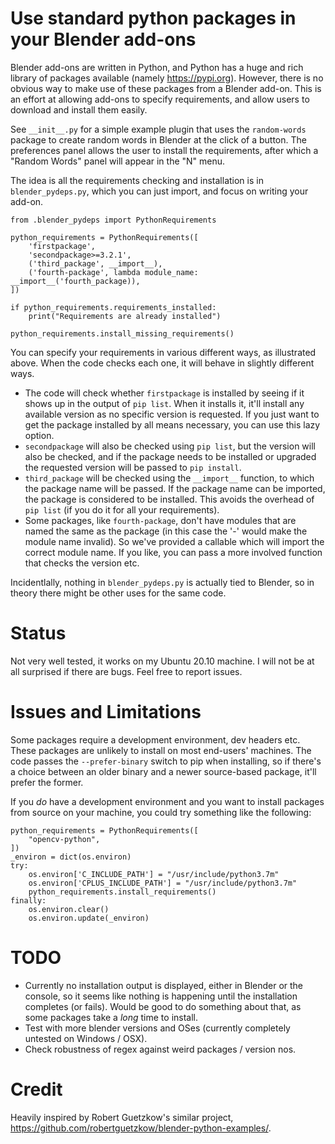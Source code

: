 Use standard python packages in your Blender add-ons
====================================================

Blender add-ons are written in Python, and Python has a huge and rich library of packages available (namely https://pypi.org). However, there is no obvious way to make use of these packages from a Blender add-on. This is an effort at allowing add-ons to specify requirements, and allow users to download and install them easily.

See `__init__.py` for a simple example plugin that uses the `random-words` package to create random words in Blender at the click of a button. The preferences panel allows the user to install the requirements, after which a "Random Words" panel will appear in the "N" menu.

The idea is all the requirements checking and installation is in `blender_pydeps.py`, which you can just import, and focus on writing your add-on.

```
from .blender_pydeps import PythonRequirements

python_requirements = PythonRequirements([
    'firstpackage',
    'secondpackage>=3.2.1',
    ('third_package', __import__),
    ('fourth-package', lambda module_name: __import__('fourth_package)),
])

if python_requirements.requirements_installed:
    print("Requirements are already installed")

python_requirements.install_missing_requirements()
```

You can specify your requirements in various different ways, as illustrated above. When the code checks each one, it will behave in slightly different ways.

* The code will check whether `firstpackage` is installed by seeing if it shows up in the output of `pip list`. When it installs it, it'll install any available version as no specific version is requested. If you just want to get the package installed by all means necessary, you can use this lazy option.
* `secondpackage` will also be checked using `pip list`, but the version will also be checked, and if the package needs to be installed or upgraded the requested version will be passed to `pip install`.
* `third_package` will be checked using the `__import__` function, to which the package name will be passed. If the package name can be imported, the package is considered to be installed. This avoids the overhead of `pip list` (if you do it for all your requirements).
* Some packages, like `fourth-package`, don't have modules that are named the same as the package (in this case the '-' would make the module name invalid). So we've provided a callable which will import the correct module name. If you like, you can pass a more involved function that checks the version etc.

Incidentlally, nothing in `blender_pydeps.py` is actually tied to Blender, so in theory there might be other uses for the same code.


Status
======

Not very well tested, it works on my Ubuntu 20.10 machine. I will not be at all surprised if there are bugs. Feel free to report issues.


Issues and Limitations
======================

Some packages require a development environment, dev headers etc. These packages are unlikely to install on most end-users' machines. The code passes the `--prefer-binary` switch to pip when installing, so if there's a choice between an older binary and a newer source-based package, it'll prefer the former.

If you *do* have a development environment and you want to install packages from source on your machine, you could try something like the following:

```
python_requirements = PythonRequirements([
    "opencv-python",
])
_environ = dict(os.environ)
try:
    os.environ['C_INCLUDE_PATH'] = "/usr/include/python3.7m"
    os.environ['CPLUS_INCLUDE_PATH'] = "/usr/include/python3.7m"
    python_requirements.install_requirements()
finally:
    os.environ.clear()
    os.environ.update(_environ)
```

TODO
====
* Currently no installation output is displayed, either in Blender or the console, so it seems like nothing is happening until the installation completes (or fails). Would be good to do something about that, as some packages take a *long* time to install.
* Test with more blender versions and OSes (currently completely untested on Windows / OSX).
* Check robustness of regex against weird packages / version nos.

Credit
======
Heavily inspired by Robert Guetzkow's similar project, https://github.com/robertguetzkow/blender-python-examples/.
